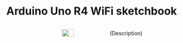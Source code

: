 # Arduino Uno R4 WiFi sketchbook 

<div
  style="
    display: flex;
    justify-content: center;
    align-items: center;
  "
>
  <img 
    width="25%" height="auto"
    src="https://github.com/Pyother/ArduinoR4WiFi/assets/77791657/a224688b-7aa8-40d5-a0db-6edb6f258e4a" 
  />
  <p>(Description)</p>
</div>

